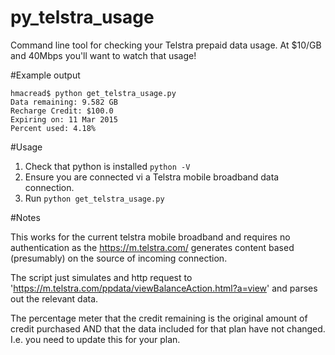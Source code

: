 py_telstra_usage
================

Command line tool for checking your Telstra prepaid data usage.  At $10/GB and 40Mbps you'll want to watch that usage!

#Example output

```
hmacread$ python get_telstra_usage.py 
Data remaining: 9.582 GB
Recharge Credit: $100.0
Expiring on: 11 Mar 2015
Percent used: 4.18%
```
#Usage

1. Check that python is installed `python -V`
2. Ensure you are connected vi a Telstra mobile broadband data connection.
3. Run `python get_telstra_usage.py`

#Notes

This works for the current telstra mobile broadband and requires no authentication as the https://m.telstra.com/ generates content based (presumably) on the source of incoming connection.

The script just simulates and http request to 'https://m.telstra.com/ppdata/viewBalanceAction.html?a=view' and parses out the relevant data.

The percentage meter that the credit remaining is the original amount of credit purchased AND that the data included for that plan have not changed. I.e. you need to update this for your plan.
